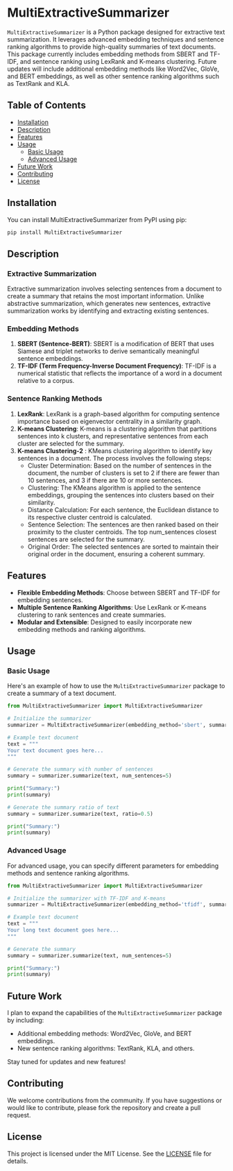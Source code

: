 # MultiExtractiveSummarizer

`MultiExtractiveSummarizer` is a Python package designed for extractive text summarization. It leverages advanced embedding techniques and sentence ranking algorithms to provide high-quality summaries of text documents. This package currently includes embedding methods from SBERT and TF-IDF, and sentence ranking using LexRank and K-means clustering. Future updates will include additional embedding methods like Word2Vec, GloVe, and BERT embeddings, as well as other sentence ranking algorithms such as TextRank and KLA.

## Table of Contents

- [Installation](#installation)
- [Description](#description)
- [Features](#features)
- [Usage](#usage)
  - [Basic Usage](#basic-usage)
  - [Advanced Usage](#advanced-usage)
- [Future Work](#future-work)
- [Contributing](#contributing)
- [License](#license)

## Installation

You can install MultiExtractiveSummarizer from PyPI using pip:

```bash
pip install MultiExtractiveSummarizer
```

## Description

### Extractive Summarization

Extractive summarization involves selecting sentences from a document to create a summary that retains the most important information. Unlike abstractive summarization, which generates new sentences, extractive summarization works by identifying and extracting existing sentences.

### Embedding Methods

1. **SBERT (Sentence-BERT)**: SBERT is a modification of BERT that uses Siamese and triplet networks to derive semantically meaningful sentence embeddings.
2. **TF-IDF (Term Frequency-Inverse Document Frequency)**: TF-IDF is a numerical statistic that reflects the importance of a word in a document relative to a corpus.

### Sentence Ranking Methods

1. **LexRank**: LexRank is a graph-based algorithm for computing sentence importance based on eigenvector centrality in a similarity graph.
2. **K-means Clustering**: K-means is a clustering algorithm that partitions sentences into k clusters, and representative sentences from each cluster are selected for the summary.
3. **K-means Clustering-2** : KMeans clustering algorithm to identify key sentences in a document. The process involves the following steps:
    - Cluster Determination: Based on the number of sentences in the document, the number of clusters is set to 2 if there are fewer than 10 sentences, and 3 if there are 10 or more sentences.
    - Clustering: The KMeans algorithm is applied to the sentence embeddings, grouping the sentences into clusters based on their similarity.
    - Distance Calculation: For each sentence, the Euclidean distance to its respective cluster centroid is calculated.
    - Sentence Selection: The sentences are then ranked based on their proximity to the cluster centroids. The top num_sentences closest sentences are selected for the summary.
    - Original Order: The selected sentences are sorted to maintain their original order in the document, ensuring a coherent summary.

## Features

- **Flexible Embedding Methods**: Choose between SBERT and TF-IDF for embedding sentences.
- **Multiple Sentence Ranking Algorithms**: Use LexRank or K-means clustering to rank sentences and create summaries.
- **Modular and Extensible**: Designed to easily incorporate new embedding methods and ranking algorithms.

## Usage

### Basic Usage

Here's an example of how to use the `MultiExtractiveSummarizer` package to create a summary of a text document.

```python
from MultiExtractiveSummarizer import MultiExtractiveSummarizer

# Initialize the summarizer
summarizer = MultiExtractiveSummarizer(embedding_method='sbert', summarization_method='lexrank')

# Example text document
text = """
Your text document goes here...
"""

# Generate the summary with number of sentences
summary = summarizer.summarize(text, num_sentences=5)

print("Summary:")
print(summary)

# Generate the summary ratio of text
summary = summarizer.summarize(text, ratio=0.5)

print("Summary:")
print(summary)
```
### Advanced Usage

For advanced usage, you can specify different parameters for embedding methods and sentence ranking algorithms.

```python
from MultiExtractiveSummarizer import MultiExtractiveSummarizer

# Initialize the summarizer with TF-IDF and K-means
summarizer = MultiExtractiveSummarizer(embedding_method='tfidf', summarization_method='kmeans')

# Example text document
text = """
Your long text document goes here...
"""

# Generate the summary
summary = summarizer.summarize(text, num_sentences=5)

print("Summary:")
print(summary)
```
## Future Work

I plan to expand the capabilities of the `MultiExtractiveSummarizer` package by including:

- Additional embedding methods: Word2Vec, GloVe, and BERT embeddings.
- New sentence ranking algorithms: TextRank, KLA, and others.

Stay tuned for updates and new features!

## Contributing

We welcome contributions from the community. If you have suggestions or would like to contribute, please fork the repository and create a pull request.

## License

This project is licensed under the MIT License. See the [LICENSE](LICENSE) file for details.


